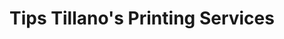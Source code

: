 ---
title: "Tips Tillano's Printing Services"
url: /banga/tips-tillanos-printing-services/
shop: copyshop
---
